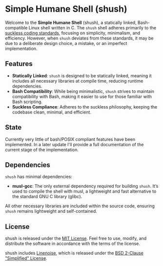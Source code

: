 # Simple Humane Shell (shush)

Welcome to the **Simple Humane Shell** (shush), a statically linked, Bash-compatible Linux shell written in C. The `shush` shell adheres primarily to the [suckless coding standards](https://suckless.org/philosophy/), focusing on simplicity, minimalism, and efficiency. However, when `shush` deviates from these standards, it may be due to a deliberate design choice, a mistake, or an imperfect implementation.

## Features

- **Statically Linked**: `shush` is designed to be statically linked, meaning it includes all necessary libraries at compile time, reducing runtime dependencies.
- **Bash Compatibility**: While being minimalistic, `shush` strives to maintain compatibility with Bash, making it easier to use for those familiar with Bash scripting.
- **Suckless Compliance**: Adheres to the suckless philosophy, keeping the codebase clean, minimal, and efficient.


## State

Currently very little of bash/POSIX compliant features have been implemented. In a later update I'll provide a full documentation of the current stage of the implementation.

## Dependencies

`shush` has minimal dependencies:

- **musl-gcc**: The only external dependency required for building `shush`. It’s used to compile the shell with musl, a lightweight and fast alternative to the standard GNU C library (glibc).

All other necessary libraries are included within the source code, ensuring `shush` remains lightweight and self-contained.



## License

shush is released under the [MIT License](https://github.com/majormilan/shush/blob/master/LICENSE). Feel free to use, modify, and distribute the software in accordance with the terms of the license.

shush includes [Linenoise](https://github.com/antirez/linenoise), which is released under the [BSD 2-Clause "Simplified" License](https://github.com/antirez/linenoise/blob/master/LICENSE).
